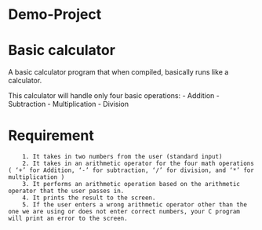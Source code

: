# Demo-Project
# Basic calculator
A basic calculator program that when compiled, basically runs like a calculator.

This calculator will handle only four basic operations:
        - Addition
        - Subtraction
        - Multiplication
        - Division

# Requirement
        1. It takes in two numbers from the user (standard input)
        2. It takes in an arithmetic operator for the four math operations ( ‘+’ for Addition, ‘-’ for subtraction, ‘/’ for division, and ‘*’ for multiplication )
        3. It performs an arithmetic operation based on the arithmetic operator that the user passes in.
        4. It prints the result to the screen.
        5. If the user enters a wrong arithmetic operator other than the one we are using or does not enter correct numbers, your C program will print an error to the screen.

